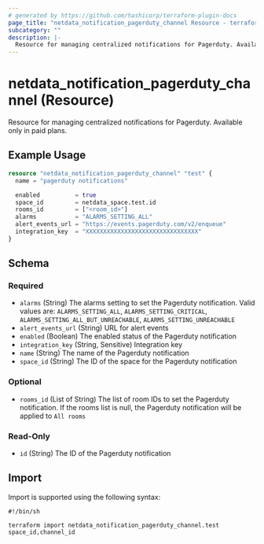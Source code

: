 ```yaml
---
# generated by https://github.com/hashicorp/terraform-plugin-docs
page_title: "netdata_notification_pagerduty_channel Resource - terraform-provider-netdata"
subcategory: ""
description: |-
  Resource for managing centralized notifications for Pagerduty. Available only in paid plans.
---
```


# netdata_notification_pagerduty_channel (Resource)

Resource for managing centralized notifications for Pagerduty. Available only in paid plans.

## Example Usage

```terraform
resource "netdata_notification_pagerduty_channel" "test" {
  name = "pagerduty notifications"

  enabled          = true
  space_id         = netdata_space.test.id
  rooms_id         = ["<room_id>"]
  alarms           = "ALARMS_SETTING_ALL"
  alert_events_url = "https://events.pagerduty.com/v2/enqueue"
  integration_key  = "XXXXXXXXXXXXXXXXXXXXXXXXXXXXXXXX"
}
```

<!-- schema generated by tfplugindocs -->
## Schema

### Required

- `alarms` (String) The alarms setting to set the Pagerduty notification. Valid values are: `ALARMS_SETTING_ALL`, `ALARMS_SETTING_CRITICAL`, `ALARMS_SETTING_ALL_BUT_UNREACHABLE`, `ALARMS_SETTING_UNREACHABLE`
- `alert_events_url` (String) URL for alert events
- `enabled` (Boolean) The enabled status of the Pagerduty notification
- `integration_key` (String, Sensitive) Integration key
- `name` (String) The name of the Pagerduty notification
- `space_id` (String) The ID of the space for the Pagerduty notification

### Optional

- `rooms_id` (List of String) The list of room IDs to set the Pagerduty notification. If the rooms list is null, the Pagerduty notification will be applied to `All rooms`

### Read-Only

- `id` (String) The ID of the Pagerduty notification

## Import

Import is supported using the following syntax:

```shell
#!/bin/sh

terraform import netdata_notification_pagerduty_channel.test space_id,channel_id
```
